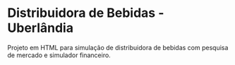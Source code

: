 # Distribuidora de Bebidas - Uberlândia

Projeto em HTML para simulação de distribuidora de bebidas com pesquisa de mercado e simulador financeiro.